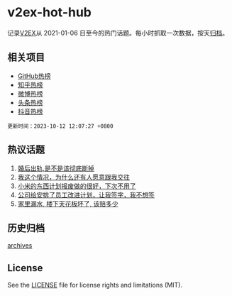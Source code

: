 # v2ex-hot-hub

 记录[V2EX](https://www.v2ex.com/)从 2021-01-06 日至今的热门话题。每小时抓取一次数据，按天[归档](archives)。
 
 ## 相关项目

- [GitHub热榜](https://github.com/snaildev/github-hot-hub)
- [知乎热榜](https://github.com/snaildev/zhihu-hot-hub)
- [微博热榜](https://github.com/snaildev/weibo-hot-hub)
- [头条热榜](https://github.com/snaildev/toutiao-hot-hub)
- [抖音热榜](https://github.com/snaildev/douyin-hot-hub)


 `更新时间：2023-10-12 12:07:27 +0800`

## 热议话题

1. [婚后出轨,是不是该彻底断掉](https://www.v2ex.com/t/981232)
1. [我这个情况，为什么还有人愿意跟我交往](https://www.v2ex.com/t/980952)
1. [小米的东西计划报废做的很好，下次不用了](https://www.v2ex.com/t/980937)
1. [公司给安排了员工改进计划，让我签字，我不想签](https://www.v2ex.com/t/981210)
1. [家里漏水, 楼下天花板坏了, 该赔多少](https://www.v2ex.com/t/980943)

## 历史归档

[archives](archives)

## License

See the [LICENSE](LICENSE) file for license rights and limitations (MIT).
